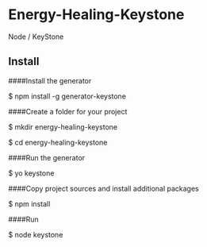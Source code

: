 # Energy-Healing-Keystone
Node / KeyStone

## Install
####Install the generator

$ npm install -g generator-keystone


####Create a folder for your project

$ mkdir energy-healing-keystone

$ cd energy-healing-keystone


####Run the generator

$ yo keystone


####Copy project sources and install additional packages

$ npm install

####Run

$ node keystone
